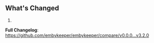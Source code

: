 ## What's Changed

1.

**Full Changelog**: https://github.com/embykeeper/embykeeper/compare/v0.0.0...v3.2.0
